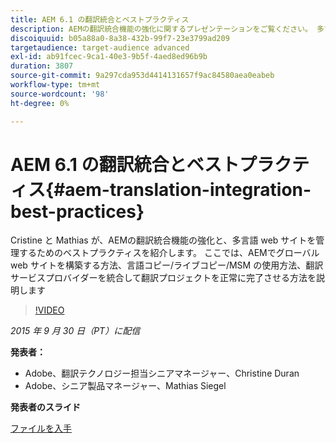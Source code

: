 ```yaml
---
title: AEM 6.1 の翻訳統合とベストプラクティス
description: AEMの翻訳統合機能の強化に関するプレゼンテーションをご覧ください。 多言語 web サイトを管理するためのベストプラクティスについて説明します。
discoiquuid: b05a88a0-8a38-432b-99f7-23e3799ad209
targetaudience: target-audience advanced
exl-id: ab91fcec-9ca1-40e3-9b5f-4aed8ed96b9b
duration: 3807
source-git-commit: 9a297cda953d4414131657f9ac84580aea0eabeb
workflow-type: tm+mt
source-wordcount: '98'
ht-degree: 0%

---
```


# AEM 6.1 の翻訳統合とベストプラクティス{#aem-translation-integration-best-practices}

Cristine と Mathias が、AEMの翻訳統合機能の強化と、多言語 web サイトを管理するためのベストプラクティスを紹介します。 ここでは、AEMでグローバル web サイトを構築する方法、言語コピー/ライブコピー/MSM の使用方法、翻訳サービスプロバイダーを統合して翻訳プロジェクトを正常に完了させる方法を説明します

>[!VIDEO](https://video.tv.adobe.com/v/19371/?quality=9)

*2015 年 9 月 30 日（PT）に配信*

**発表者：**

* Adobe、翻訳テクノロジー担当シニアマネージャー、Christine Duran
* Adobe、シニア製品マネージャー、Mathias Siegel

**発表者のスライド**

[ファイルを入手](assets/09302015-aem-gems-translation-integration-and-best-practices.pdf)

<!--
[Get back to the Overview](https://helpx.adobe.com/experience-manager/kt/eseminars/gems/aem-index.html)
-->

